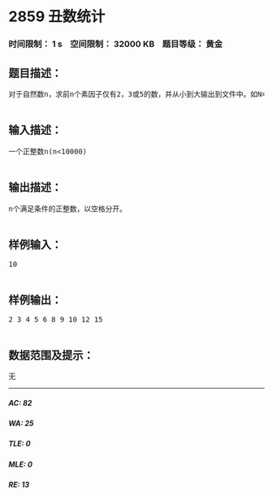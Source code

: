 # 2859 丑数统计   
### 时间限制： 1 s&nbsp;&nbsp;&nbsp;&nbsp;空间限制： 32000 KB&nbsp;&nbsp;&nbsp;&nbsp;题目等级： 黄金  
## 题目描述：  

<pre>
对于自然数n，求前n个素因子仅有2，3或5的数，并从小到大输出到文件中。如N=10，答案为：2 3 4 5 6 8 9 10 12 15

</pre>
  
  
## 输入描述：  

<pre>
一个正整数n(n<10000)

</pre>
  
  
## 输出描述：  

<pre>
n个满足条件的正整数，以空格分开。

</pre>
  
  
## 样例输入：  

<pre>
10

</pre>
  
  
## 样例输出：  

<pre>
2 3 4 5 6 8 9 10 12 15

</pre>
  
  
## 数据范围及提示：  

<pre>
无
</pre>
  
  
***  

##### AC: 82  
##### WA: 25  
##### TLE: 0  
##### MLE: 0  
##### RE: 13  
